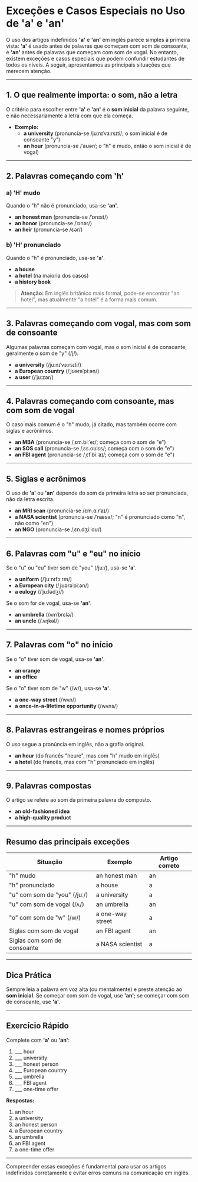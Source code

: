 
# Exceções e Casos Especiais no Uso de 'a' e 'an'

O uso dos artigos indefinidos **'a'** e **'an'** em inglês parece simples à primeira vista: **'a'** é usado antes de palavras que começam com som de consoante, e **'an'** antes de palavras que começam com som de vogal. No entanto, existem exceções e casos especiais que podem confundir estudantes de todos os níveis. A seguir, apresentamos as principais situações que merecem atenção.

---

## 1. O que realmente importa: o som, não a letra

O critério para escolher entre **'a'** e **'an'** é o **som inicial** da palavra seguinte, e não necessariamente a letra com que ela começa.

- **Exemplo:**
  - **a university** (pronuncia-se /juːnɪˈvɜːrsɪti/; o som inicial é de consoante "y")
  - **an hour** (pronuncia-se /ˈaʊər/; o "h" é mudo, então o som inicial é de vogal)

---

## 2. Palavras começando com 'h'

### a) 'H' mudo

Quando o "h" não é pronunciado, usa-se **'an'**.

- **an honest man** (pronuncia-se /ˈɒnɪst/)
- **an honor** (pronuncia-se /ˈɒnər/)
- **an heir** (pronuncia-se /ɛər/)

### b) 'H' pronunciado

Quando o "h" é pronunciado, usa-se **'a'**.

- **a house**
- **a hotel** (na maioria dos casos)
- **a history book**

> **Atenção:** Em inglês britânico mais formal, pode-se encontrar "an hotel", mas atualmente "a hotel" é a forma mais comum.

---

## 3. Palavras começando com vogal, mas com som de consoante

Algumas palavras começam com vogal, mas o som inicial é de consoante, geralmente o som de "y" (/j/).

- **a university** (/juːnɪˈvɜːrsɪti/)
- **a European country** (/ˌjʊərəˈpiːən/)
- **a user** (/ˈjuːzər/)

---

## 4. Palavras começando com consoante, mas com som de vogal

O caso mais comum é o "h" mudo, já citado, mas também ocorre com siglas e acrônimos.

- **an MBA** (pronuncia-se /ˌɛm.biːˈeɪ/; começa com o som de "e")
- **an SOS call** (pronuncia-se /ˌɛs.oʊˈɛs/; começa com o som de "e")
- **an FBI agent** (pronuncia-se /ˌɛf.biːˈaɪ/; começa com o som de "e")

---

## 5. Siglas e acrônimos

O uso de **'a'** ou **'an'** depende do som da primeira letra ao ser pronunciada, não da letra escrita.

- **an MRI scan** (pronuncia-se /ɛm.ɑːrˈaɪ/)
- **a NASA scientist** (pronuncia-se /ˈnæsə/; "n" é pronunciado como "n", não como "en")
- **an NGO** (pronuncia-se /ˌɛn.dʒiːˈoʊ/)

---

## 6. Palavras com "u" e "eu" no início

Se o "u" ou "eu" tiver som de "you" (/juː/), usa-se **'a'**.

- **a uniform** (/ˈjuːnɪfɔːrm/)
- **a European city** (/ˌjʊərəˈpiːən/)
- **a eulogy** (/ˈjuːlədʒi/)

Se o som for de vogal, usa-se **'an'**.

- **an umbrella** (/ʌmˈbrɛlə/)
- **an uncle** (/ˈʌŋkəl/)

---

## 7. Palavras com "o" no início

Se o "o" tiver som de vogal, usa-se **'an'**.

- **an orange**
- **an office**

Se o "o" tiver som de "w" (/w/), usa-se **'a'**.

- **a one-way street** (/wʌn/)
- **a once-in-a-lifetime opportunity** (/wʌns/)

---

## 8. Palavras estrangeiras e nomes próprios

O uso segue a pronúncia em inglês, não a grafia original.

- **an hour** (do francês "heure", mas com "h" mudo em inglês)
- **a hotel** (do francês, mas com "h" pronunciado em inglês)

---

## 9. Palavras compostas

O artigo se refere ao som da primeira palavra do composto.

- **an old-fashioned idea**
- **a high-quality product**

---

## Resumo das principais exceções

| Situação                                 | Exemplo                | Artigo correto |
|------------------------------------------|------------------------|----------------|
| "h" mudo                                | an honest man          | an             |
| "h" pronunciado                         | a house                | a              |
| "u" com som de "you" (/juː/)            | a university           | a              |
| "u" com som de vogal (/ʌ/)              | an umbrella            | an             |
| "o" com som de "w" (/w/)                | a one-way street       | a              |
| Siglas com som de vogal                  | an FBI agent           | an             |
| Siglas com som de consoante              | a NASA scientist       | a              |

---

## Dica Prática

Sempre leia a palavra em voz alta (ou mentalmente) e preste atenção ao **som inicial**. Se começar com som de vogal, use **'an'**; se começar com som de consoante, use **'a'**.

---

## Exercício Rápido

Complete com **'a'** ou **'an'**:

1. ___ hour
2. ___ university
3. ___ honest person
4. ___ European country
5. ___ umbrella
6. ___ FBI agent
7. ___ one-time offer

**Respostas:**
1. an hour
2. a university
3. an honest person
4. a European country
5. an umbrella
6. an FBI agent
7. a one-time offer

---

Compreender essas exceções é fundamental para usar os artigos indefinidos corretamente e evitar erros comuns na comunicação em inglês.
```
